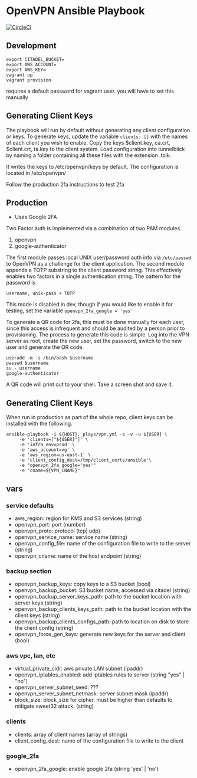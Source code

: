 # OpenVPN Ansible Playbook

[![CircleCI](https://circleci.com/gh/verygood-ops/verygood.openvpn.svg?style=svg)](https://circleci.com/gh/verygood-ops/verygood.openvpn)

## Development

```
export CITADEL_BUCKET=
export AWS_ACCOUNT=
export AWS_KEY=
vagrant up
vagrant provision
```

requires a default password for vagrant user. you will have to set this manually 

## Generating Client Keys

The playbook will run by default without generating any client configuration or keys. To generate keys, update the variable `clients: []` with the names of each client you wish to enable. Copy the keys $client.key, ca.crt, $client.crt, ta.key to the client system. Load configuration into tunnelblick by naming a folder containing all these files with the extension .tblk.

It writes the keys to /etc/openvpn/keys by default. The configuration is located in /etc/openvpn/

Follow the production 2fa instructions to test 2fa

## Production

- Uses Google 2FA

Two Factor auth is implemented via a combination of two PAM modules. 

1. openvpn
1. google-authenticator

The first module passes local UNIX user/password auth info via `/etc/passwd` to OpenVPN as a challenge for the client application. The second module appends a TOTP substring to the client password string. This effectively enables two factors in a single authentication string. The pattern for the password is

`username, unix-pass + TOTP`

This mode is disabled in dev, though if you would like to enable it for testing, set the variable `openvpn_2fa_google = 'yes'`

To generate a QR code for 2fa, this must be done manually for each user, since this access is infrequent and should be audited by a person prior to provisioning. The process to generate this code is simple. Log into the VPN server as root, create the new user, set the password, switch to the new user and generate the QR code.

```
useradd -m -s /bin/bash $username
passwd $username
su - username
google-authenticator
```

A QR code will print out to your shell. Take a screen shot and save it.

## Generating Client Keys

When run in production as part of the whole repo, client keys can be installed with the following.

```
ansible-playbook -i ${HOST}, plays/vpn.yml -s -v -u ${USER} \
     -e 'clients=["${USER}"]' \
     -e 'infra_env=prod' \
     -e 'aws_account=vg' \
     -e 'aws_region=us-east-1' \
     -e 'client_config_dest=/tmp/client_certs/ansible'\
     -e "openvpn_2fa_google='yes'"
     -e "cname=${VPN_CNAME}"
```


## vars

### service defaults
* aws_region: region for KMS and S3 services (string)
* openvpn_port: port (number)
* openvpn_proto: protocol (tcp| udp)
* openvpn_service_name: service name (string)
* openvpn_config_file: name of the configuration file to write to the server (string)
* openvpn_cname: name of the host endpoint (string)

### backup section
* openvpn_backup_keys: copy keys to a S3 bucket (bool)
* openvpn_backup_bucket: S3 bucket name, accessed via citadel (string)
* openvpn_backup_server_keys_path: path to the bucket location with server keys (string)
* openvpn_backup_clients_keys_path: path to the bucket location with the client keys (string)
* openvpn_backup_clients_configs_path: path to location on disk to store the client config (string)
* openvpn_force_gen_keys: generate new keys for the server and client (bool)

### aws vpc, lan, etc
* virtual_private_cidr: aws private LAN subnet (ipaddr)
* openvpn_iptables_enabled: add iptables rules to server (string "yes" | "no")
* openvpn_server_subnet_seed: ???
* openvpn_server_subnet_netmask: server subnet mask (ipaddr)
* block_size: block_size for cipher. must be higher than defaults to mitigate sweet32 attack. (string)

### clients
* clients: array of client names (array of strings)
* client_config_dest: name of the configuration file to write to the client

### google_2fa
* openvpn_2fa_google: enable google 2fa (string 'yes' | 'no')

